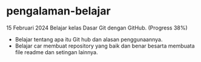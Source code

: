 # pengalaman-belajar

15 Februari 2024
Belajar kelas Dasar Git dengan GitHub. (Progress 38%)
* Belajar tentang apa itu Git hub dan alasan penggunaannya.
* Belajar car membuat repository yang baik dan benar besarta membuata file readme dan setingan lainnya.
